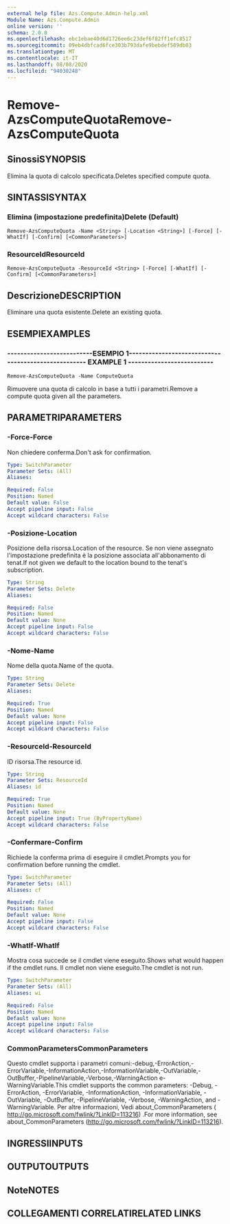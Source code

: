```yaml
---
external help file: Azs.Compute.Admin-help.xml
Module Name: Azs.Compute.Admin
online version: ''
schema: 2.0.0
ms.openlocfilehash: ebc1ebae40d6d1726ee6c23def6f82ff1efc8517
ms.sourcegitcommit: 09eb4dbfcad6fce303b793dafe9bebdef589db03
ms.translationtype: MT
ms.contentlocale: it-IT
ms.lasthandoff: 08/08/2020
ms.locfileid: "94030248"
---
```

# <span data-ttu-id="4260f-101">Remove-AzsComputeQuota</span><span class="sxs-lookup"><span data-stu-id="4260f-101">Remove-AzsComputeQuota</span></span>

## <span data-ttu-id="4260f-102">Sinossi</span><span class="sxs-lookup"><span data-stu-id="4260f-102">SYNOPSIS</span></span>
<span data-ttu-id="4260f-103">Elimina la quota di calcolo specificata.</span><span class="sxs-lookup"><span data-stu-id="4260f-103">Deletes specified compute quota.</span></span>

## <span data-ttu-id="4260f-104">SINTASSI</span><span class="sxs-lookup"><span data-stu-id="4260f-104">SYNTAX</span></span>

### <span data-ttu-id="4260f-105">Elimina (impostazione predefinita)</span><span class="sxs-lookup"><span data-stu-id="4260f-105">Delete (Default)</span></span>
```
Remove-AzsComputeQuota -Name <String> [-Location <String>] [-Force] [-WhatIf] [-Confirm] [<CommonParameters>]
```

### <span data-ttu-id="4260f-106">ResourceId</span><span class="sxs-lookup"><span data-stu-id="4260f-106">ResourceId</span></span>
```
Remove-AzsComputeQuota -ResourceId <String> [-Force] [-WhatIf] [-Confirm] [<CommonParameters>]
```

## <span data-ttu-id="4260f-107">Descrizione</span><span class="sxs-lookup"><span data-stu-id="4260f-107">DESCRIPTION</span></span>
<span data-ttu-id="4260f-108">Eliminare una quota esistente.</span><span class="sxs-lookup"><span data-stu-id="4260f-108">Delete an existing quota.</span></span>

## <span data-ttu-id="4260f-109">ESEMPI</span><span class="sxs-lookup"><span data-stu-id="4260f-109">EXAMPLES</span></span>

### <span data-ttu-id="4260f-110">--------------------------ESEMPIO 1--------------------------</span><span class="sxs-lookup"><span data-stu-id="4260f-110">-------------------------- EXAMPLE 1 --------------------------</span></span>
```
Remove-AzsComputeQuota -Name ComputeQuota
```

<span data-ttu-id="4260f-111">Rimuovere una quota di calcolo in base a tutti i parametri.</span><span class="sxs-lookup"><span data-stu-id="4260f-111">Remove a compute quota given all the parameters.</span></span>

## <span data-ttu-id="4260f-112">PARAMETRI</span><span class="sxs-lookup"><span data-stu-id="4260f-112">PARAMETERS</span></span>

### <span data-ttu-id="4260f-113">-Force</span><span class="sxs-lookup"><span data-stu-id="4260f-113">-Force</span></span>
<span data-ttu-id="4260f-114">Non chiedere conferma.</span><span class="sxs-lookup"><span data-stu-id="4260f-114">Don't ask for confirmation.</span></span>

```yaml
Type: SwitchParameter
Parameter Sets: (All)
Aliases: 

Required: False
Position: Named
Default value: False
Accept pipeline input: False
Accept wildcard characters: False
```

### <span data-ttu-id="4260f-115">-Posizione</span><span class="sxs-lookup"><span data-stu-id="4260f-115">-Location</span></span>
<span data-ttu-id="4260f-116">Posizione della risorsa.</span><span class="sxs-lookup"><span data-stu-id="4260f-116">Location of the resource.</span></span> <span data-ttu-id="4260f-117">Se non viene assegnato l'impostazione predefinita è la posizione associata all'abbonamento di tenat.</span><span class="sxs-lookup"><span data-stu-id="4260f-117">If not given we default to the location bound to the tenat's subscription.</span></span>

```yaml
Type: String
Parameter Sets: Delete
Aliases: 

Required: False
Position: Named
Default value: None
Accept pipeline input: False
Accept wildcard characters: False
```

### <span data-ttu-id="4260f-118">-Nome</span><span class="sxs-lookup"><span data-stu-id="4260f-118">-Name</span></span>
<span data-ttu-id="4260f-119">Nome della quota.</span><span class="sxs-lookup"><span data-stu-id="4260f-119">Name of the quota.</span></span>

```yaml
Type: String
Parameter Sets: Delete
Aliases: 

Required: True
Position: Named
Default value: None
Accept pipeline input: False
Accept wildcard characters: False
```

### <span data-ttu-id="4260f-120">-ResourceId</span><span class="sxs-lookup"><span data-stu-id="4260f-120">-ResourceId</span></span>
<span data-ttu-id="4260f-121">ID risorsa.</span><span class="sxs-lookup"><span data-stu-id="4260f-121">The resource id.</span></span>

```yaml
Type: String
Parameter Sets: ResourceId
Aliases: id

Required: True
Position: Named
Default value: None
Accept pipeline input: True (ByPropertyName)
Accept wildcard characters: False
```

### <span data-ttu-id="4260f-122">-Confermare</span><span class="sxs-lookup"><span data-stu-id="4260f-122">-Confirm</span></span>
<span data-ttu-id="4260f-123">Richiede la conferma prima di eseguire il cmdlet.</span><span class="sxs-lookup"><span data-stu-id="4260f-123">Prompts you for confirmation before running the cmdlet.</span></span>

```yaml
Type: SwitchParameter
Parameter Sets: (All)
Aliases: cf

Required: False
Position: Named
Default value: None
Accept pipeline input: False
Accept wildcard characters: False
```

### <span data-ttu-id="4260f-124">-WhatIf</span><span class="sxs-lookup"><span data-stu-id="4260f-124">-WhatIf</span></span>
<span data-ttu-id="4260f-125">Mostra cosa succede se il cmdlet viene eseguito.</span><span class="sxs-lookup"><span data-stu-id="4260f-125">Shows what would happen if the cmdlet runs.</span></span>
<span data-ttu-id="4260f-126">Il cmdlet non viene eseguito.</span><span class="sxs-lookup"><span data-stu-id="4260f-126">The cmdlet is not run.</span></span>

```yaml
Type: SwitchParameter
Parameter Sets: (All)
Aliases: wi

Required: False
Position: Named
Default value: None
Accept pipeline input: False
Accept wildcard characters: False
```

### <span data-ttu-id="4260f-127">CommonParameters</span><span class="sxs-lookup"><span data-stu-id="4260f-127">CommonParameters</span></span>
<span data-ttu-id="4260f-128">Questo cmdlet supporta i parametri comuni:-debug,-ErrorAction,-ErrorVariable,-InformationAction,-InformationVariable,-OutVariable,-OutBuffer,-PipelineVariable,-Verbose,-WarningAction e-WarningVariable.</span><span class="sxs-lookup"><span data-stu-id="4260f-128">This cmdlet supports the common parameters: -Debug, -ErrorAction, -ErrorVariable, -InformationAction, -InformationVariable, -OutVariable, -OutBuffer, -PipelineVariable, -Verbose, -WarningAction, and -WarningVariable.</span></span> <span data-ttu-id="4260f-129">Per altre informazioni, Vedi about_CommonParameters ( http://go.microsoft.com/fwlink/?LinkID=113216) .</span><span class="sxs-lookup"><span data-stu-id="4260f-129">For more information, see about_CommonParameters (http://go.microsoft.com/fwlink/?LinkID=113216).</span></span>

## <span data-ttu-id="4260f-130">INGRESSI</span><span class="sxs-lookup"><span data-stu-id="4260f-130">INPUTS</span></span>

## <span data-ttu-id="4260f-131">OUTPUT</span><span class="sxs-lookup"><span data-stu-id="4260f-131">OUTPUTS</span></span>

## <span data-ttu-id="4260f-132">Note</span><span class="sxs-lookup"><span data-stu-id="4260f-132">NOTES</span></span>

## <span data-ttu-id="4260f-133">COLLEGAMENTI CORRELATI</span><span class="sxs-lookup"><span data-stu-id="4260f-133">RELATED LINKS</span></span>

